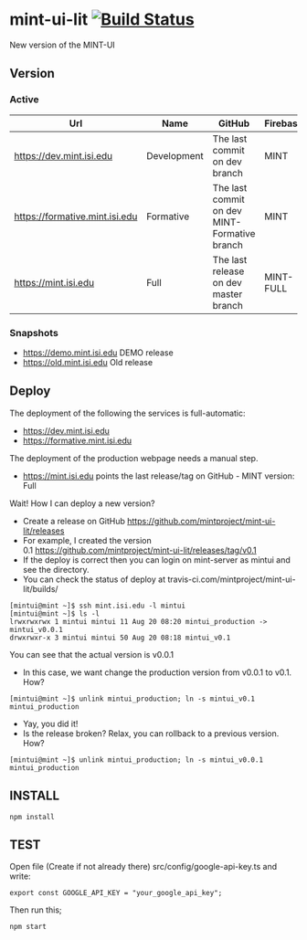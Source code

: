 # mint-ui-lit [![Build Status](https://travis-ci.com/mintproject/mint-ui-lit.svg?branch=master)](https://travis-ci.com/mintproject/mint-ui-lit)

New version of the MINT-UI 

## Version

### Active

| Url                            | Name        | GitHub                                       | Firebase  |
|--------------------------------|-------------|----------------------------------------------|-----------|
| https://dev.mint.isi.edu       | Development | The last commit on dev branch                | MINT      |
| https://formative.mint.isi.edu | Formative   | The last commit on dev MINT-Formative branch | MINT      |
| https://mint.isi.edu           | Full        | The last release on dev master branch        | MINT-FULL |

### Snapshots
- <https://demo.mint.isi.edu> DEMO release
- <https://old.mint.isi.edu> Old release

## Deploy

The deployment of the following the services is full-automatic:

- <https://dev.mint.isi.edu>
- <https://formative.mint.isi.edu>

The deployment of the production webpage needs a manual step.

- <https://mint.isi.edu> points the last release/tag on GitHub - MINT version: Full

Wait! How I can deploy a new version?

- Create a release on GitHub https://github.com/mintproject/mint-ui-lit/releases
- For example, I created the version 0.1 https://github.com/mintproject/mint-ui-lit/releases/tag/v0.1
- If the deploy is correct then you can login on mint-server as mintui and see the directory.
- You can check the status of deploy at travis-ci.com/mintproject/mint-ui-lit/builds/

```
[mintui@mint ~]$ ssh mint.isi.edu -l mintui
[mintui@mint ~]$ ls -l
lrwxrwxrwx 1 mintui mintui 11 Aug 20 08:20 mintui_production -> mintui_v0.0.1
drwxrwxr-x 3 mintui mintui 50 Aug 20 08:18 mintui_v0.1
```

You can see that the actual version is v0.0.1

- In this case, we want change the production version from v0.0.1 to v0.1. How?

```
[mintui@mint ~]$ unlink mintui_production; ln -s mintui_v0.1 mintui_production
```

- Yay, you did it!
- Is the release broken? Relax, you can rollback to a previous version. How?

```
[mintui@mint ~]$ unlink mintui_production; ln -s mintui_v0.0.1 mintui_production
```


## INSTALL
```
npm install
```

## TEST

Open file (Create if not already there) src/config/google-api-key.ts and write:
```
export const GOOGLE_API_KEY = "your_google_api_key";
```

Then run this;
```
npm start
```
